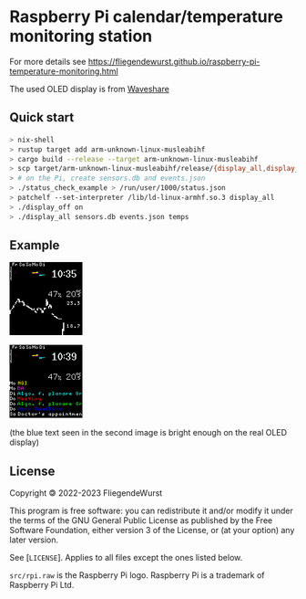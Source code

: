 # Raspberry Pi calendar/temperature monitoring station

For more details see https://fliegendewurst.github.io/raspberry-pi-temperature-monitoring.html

The used OLED display is from [Waveshare](https://www.waveshare.com/wiki/1.5inch_RGB_OLED_Module)

## Quick start

```bash
> nix-shell
> rustup target add arm-unknown-linux-musleabihf
> cargo build --release --target arm-unknown-linux-musleabihf
> scp target/arm-unknown-linux-musleabihf/release/{display_all,display_off,refresh_json,take_measurement,status_check_example} 'pi@raspberrypi:~'
> # on the Pi, create sensors.db and events.json
> ./status_check_example > /run/user/1000/status.json
> patchelf --set-interpreter /lib/ld-linux-armhf.so.3 display_all
> ./display_off on
> ./display_all sensors.db events.json temps
```

## Example

![temperature graph](./images/temps.png)

![events](./images/events.png)

(the blue text seen in the second image is bright enough on the real OLED display)

## License

Copyright 🄯 2022-2023 FliegendeWurst

This program is free software: you can redistribute it and/or modify
it under the terms of the GNU General Public License as published by
the Free Software Foundation, either version 3 of the License, or
(at your option) any later version.

See [`LICENSE`]. Applies to all files except the ones listed below.

`src/rpi.raw` is the Raspberry Pi logo. Raspberry Pi is a trademark of Raspberry Pi Ltd.